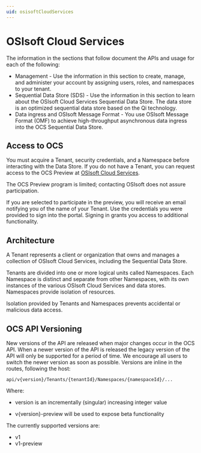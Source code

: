 ```yaml
---
uid: osisoftCloudServices
---
```


# OSIsoft Cloud Services

The information in the sections that follow document the APIs and usage for each of the following:

* Management - Use the information in this section to create, manage, and administer your account by assigning users, roles, 
  and namespaces to your tenant.
* Sequential Data Store (SDS) - Use the information in this section to learn about the OSIsoft Cloud Services Sequential Data 
  Store. The data store is an optimized sequential data store based on the Qi technology.
* Data ingress and OSIsoft Message Format - You use OSIsoft Message Format (OMF) to achieve high-throughput asynchronous 
  data ingress into the OCS Sequential Data Store. 


## Access to OCS

You must acquire a Tenant, security credentials, and a Namespace before interacting with the Data Store. If you do not 
have a Tenant, you can request access to the OCS Preview at [OSIsoft Cloud Services](mailto://cloudservices@osisoft.com).

The OCS Preview program is limited; contacting OSIsoft does not assure participation.

If you are selected to participate in the preview, you will receive an email notifying you of the name of your Tenant. 
Use the credentials you were provided to sign into the portal. Signing in grants you access 
to additional functionality.


## Architecture

A Tenant represents a client or organization that owns and manages a collection of OSIsoft Cloud Services, including 
the Sequential Data Store. 

Tenants are divided into one or more logical units called Namespaces. Each Namespace is distinct and separate from 
other Namespaces, with its own instances of the various OSIsoft Cloud Services and data stores. 
Namespaces provide isolation of resources. 

Isolation provided by Tenants and Namespaces prevents accidental or malicious data access. 

## OCS API Versioning

New versions of the API are released when major changes occur in the OCS API. When a newer version of the API is released 
the legacy version of the API will only be supported for a period of time. We encourage all users to switch the 
newer version as soon as possible. Versions are inline in the routes, following the host:

    api/v{version}/Tenants/{tenantId}/Namespaces/{namespaceId}/...  

Where:  
* version is an incrementally (singular) increasing integer value 

* v{version}-preview will be used to expose beta functionality

The currently supported versions are:
* v1
* v1-preview

